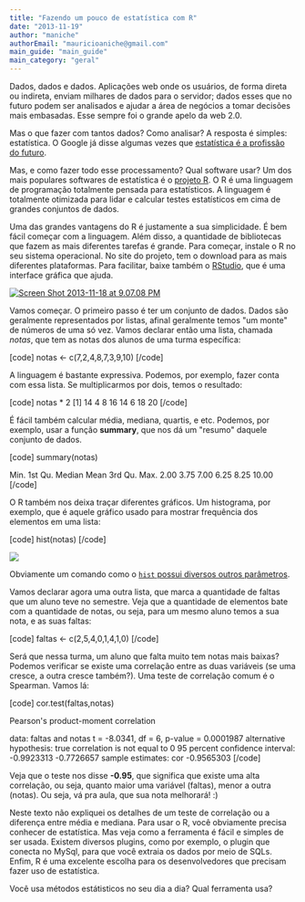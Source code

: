 ```yaml
---
title: "Fazendo um pouco de estatística com R"
date: "2013-11-19"
author: "maniche"
authorEmail: "mauricioaniche@gmail.com"
main_guide: "main_guide"
main_category: "geral"
---
```


Dados, dados e dados. Aplicações web onde os usuários, de forma direta ou indireta, enviam milhares de dados para o servidor; dados esses que no futuro podem ser analisados e ajudar a área de negócios a tomar decisões mais embasadas. Esse sempre foi o grande apelo da web 2.0.

Mas o que fazer com tantos dados? Como analisar? A resposta é simples: estatística. O Google já disse algumas vezes que [estatística é a profissão do futuro](http://www.nytimes.com/2009/08/06/technology/06stats.html?_r=0).

Mas, e como fazer todo esse processamento? Qual software usar? Um dos mais populares softwares de estatística é o [projeto R](http://www.r-project.org/). O R é uma linguagem de programação totalmente pensada para estatísticos. A linguagem é totalmente otimizada para lidar e calcular testes estatísticos em cima de grandes conjuntos de dados.

Uma das grandes vantagens do R é justamente a sua simplicidade. É bem fácil começar com a linguagem. Além disso, a quantidade de bibliotecas que fazem as mais diferentes tarefas é grande. Para começar, instale o R no seu sistema operacional. No site do projeto, tem o download para as mais diferentes plataformas. Para facilitar, baixe também o [RStudio](http://www.rstudio.com), que é uma interface gráfica que ajuda.

[![Screen Shot 2013-11-18 at 9.07.08 PM](https://blog.caelum.com.br/wp-content/uploads/2013/11/Screen-Shot-2013-11-18-at-9.07.08-PM-300x136.png)](https://blog.caelum.com.br/wp-content/uploads/2013/11/Screen-Shot-2013-11-18-at-9.07.08-PM.png)

Vamos começar. O primeiro passo é ter um conjunto de dados. Dados são geralmente representados por listas, afinal geralmente temos "um monte" de números de uma só vez. Vamos declarar então uma lista, chamada _notas_, que tem as notas dos alunos de uma turma específica:

\[code\] notas <- c(7,2,4,8,7,3,9,10) \[/code\]

A linguagem é bastante expressiva. Podemos, por exemplo, fazer conta com essa lista. Se multiplicarmos por dois, temos o resultado:

\[code\] notas \* 2 \[1\] 14 4 8 16 14 6 18 20 \[/code\]

É fácil também calcular média, mediana, quartis, e etc. Podemos, por exemplo, usar a função **summary**, que nos dá um "resumo" daquele conjunto de dados.

\[code\] summary(notas)

Min. 1st Qu. Median Mean 3rd Qu. Max. 2.00 3.75 7.00 6.25 8.25 10.00 \[/code\]

O R também nos deixa traçar diferentes gráficos. Um histograma, por exemplo, que é aquele gráfico usado para mostrar frequência dos elementos em uma lista:

\[code\] hist(notas) \[/code\]

![](http://s3.amazonaws.com/caelum-online-public/blog/histograma.png)

Obviamente um comando como o [`hist` possui diversos outros parâmetros](http://stat.ethz.ch/R-manual/R-devel/library/graphics/html/hist.html).

Vamos declarar agora uma outra lista, que marca a quantidade de faltas que um aluno teve no semestre. Veja que a quantidade de elementos bate com a quantidade de notas, ou seja, para um mesmo aluno temos a sua nota, e as suas faltas:

\[code\] faltas <- c(2,5,4,0,1,4,1,0) \[/code\]

Será que nessa turma, um aluno que falta muito tem notas mais baixas? Podemos verificar se existe uma correlação entre as duas variáveis (se uma cresce, a outra cresce também?). Uma teste de correlação comum é o Spearman. Vamos lá:

\[code\] cor.test(faltas,notas)

Pearson's product-moment correlation

data: faltas and notas t = -8.0341, df = 6, p-value = 0.0001987 alternative hypothesis: true correlation is not equal to 0 95 percent confidence interval: -0.9923313 -0.7726657 sample estimates: cor -0.9565303 \[/code\]

Veja que o teste nos disse **\-0.95**, que significa que existe uma alta correlação, ou seja, quanto maior uma variável (faltas), menor a outra (notas). Ou seja, vá pra aula, que sua nota melhorará! :)

Neste texto não expliquei os detalhes de um teste de correlação ou a diferença entre média e mediana. Para usar o R, você obviamente precisa conhecer de estatística. Mas veja como a ferramenta é fácil e simples de ser usada. Existem diversos plugins, como por exemplo, o plugin que conecta no MySql, para que você extraia os dados por meio de SQLs. Enfim, R é uma excelente escolha para os desenvolvedores que precisam fazer uso de estatística.

Você usa métodos estátisticos no seu dia a dia? Qual ferramenta usa?
